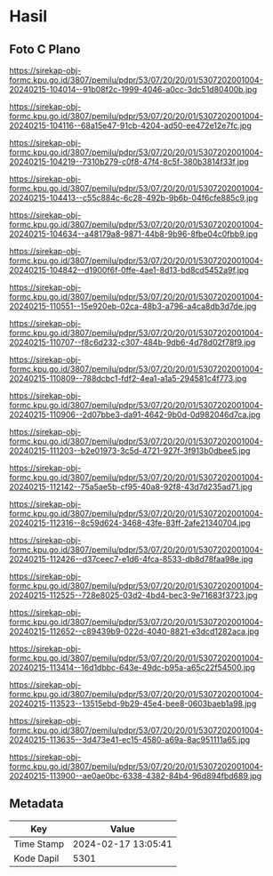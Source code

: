 # Hasil

## Foto C Plano

https://sirekap-obj-formc.kpu.go.id/3807/pemilu/pdpr/53/07/20/20/01/5307202001004-20240215-104014--91b08f2c-1999-4046-a0cc-3dc51d80400b.jpg

https://sirekap-obj-formc.kpu.go.id/3807/pemilu/pdpr/53/07/20/20/01/5307202001004-20240215-104116--68a15e47-91cb-4204-ad50-ee472e12e7fc.jpg

https://sirekap-obj-formc.kpu.go.id/3807/pemilu/pdpr/53/07/20/20/01/5307202001004-20240215-104219--7310b279-c0f8-47f4-8c5f-380b3814f33f.jpg

https://sirekap-obj-formc.kpu.go.id/3807/pemilu/pdpr/53/07/20/20/01/5307202001004-20240215-104413--c55c884c-6c28-492b-9b6b-04f6cfe885c9.jpg

https://sirekap-obj-formc.kpu.go.id/3807/pemilu/pdpr/53/07/20/20/01/5307202001004-20240215-104634--a48179a8-9871-44b8-9b96-8fbe04c0fbb9.jpg

https://sirekap-obj-formc.kpu.go.id/3807/pemilu/pdpr/53/07/20/20/01/5307202001004-20240215-104842--d1900f6f-0ffe-4ae1-8d13-bd8cd5452a9f.jpg

https://sirekap-obj-formc.kpu.go.id/3807/pemilu/pdpr/53/07/20/20/01/5307202001004-20240215-110551--15e920eb-02ca-48b3-a796-a4ca8db3d7de.jpg

https://sirekap-obj-formc.kpu.go.id/3807/pemilu/pdpr/53/07/20/20/01/5307202001004-20240215-110707--f8c6d232-c307-484b-9db6-4d78d02f78f9.jpg

https://sirekap-obj-formc.kpu.go.id/3807/pemilu/pdpr/53/07/20/20/01/5307202001004-20240215-110809--788dcbc1-fdf2-4ea1-a1a5-294581c4f773.jpg

https://sirekap-obj-formc.kpu.go.id/3807/pemilu/pdpr/53/07/20/20/01/5307202001004-20240215-110906--2d07bbe3-da91-4642-9b0d-0d982046d7ca.jpg

https://sirekap-obj-formc.kpu.go.id/3807/pemilu/pdpr/53/07/20/20/01/5307202001004-20240215-111203--b2e01973-3c5d-4721-927f-3f913b0dbee5.jpg

https://sirekap-obj-formc.kpu.go.id/3807/pemilu/pdpr/53/07/20/20/01/5307202001004-20240215-112142--75a5ae5b-cf95-40a8-92f8-43d7d235ad71.jpg

https://sirekap-obj-formc.kpu.go.id/3807/pemilu/pdpr/53/07/20/20/01/5307202001004-20240215-112316--8c59d624-3468-43fe-83ff-2afe21340704.jpg

https://sirekap-obj-formc.kpu.go.id/3807/pemilu/pdpr/53/07/20/20/01/5307202001004-20240215-112426--d37ceec7-e1d6-4fca-8533-db8d78faa98e.jpg

https://sirekap-obj-formc.kpu.go.id/3807/pemilu/pdpr/53/07/20/20/01/5307202001004-20240215-112525--728e8025-03d2-4bd4-bec3-9e71683f3723.jpg

https://sirekap-obj-formc.kpu.go.id/3807/pemilu/pdpr/53/07/20/20/01/5307202001004-20240215-112652--c89439b9-022d-4040-8821-e3dcd1282aca.jpg

https://sirekap-obj-formc.kpu.go.id/3807/pemilu/pdpr/53/07/20/20/01/5307202001004-20240215-113414--16d1dbbc-643e-49dc-b95a-a65c22f54500.jpg

https://sirekap-obj-formc.kpu.go.id/3807/pemilu/pdpr/53/07/20/20/01/5307202001004-20240215-113523--13515ebd-9b29-45e4-bee8-0603baeb1a98.jpg

https://sirekap-obj-formc.kpu.go.id/3807/pemilu/pdpr/53/07/20/20/01/5307202001004-20240215-113635--3d473e41-ec15-4580-a69a-8ac951111a65.jpg

https://sirekap-obj-formc.kpu.go.id/3807/pemilu/pdpr/53/07/20/20/01/5307202001004-20240215-113900--ae0ae0bc-6338-4382-84b4-96d894fbd689.jpg


## Metadata

| Key        | Value               |
| ---------- | ------------------- |
| Time Stamp | 2024-02-17 13:05:41 |
| Kode Dapil | 5301                |



